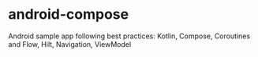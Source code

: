 # android-compose
Android sample app following best practices: Kotlin, Compose, Coroutines and Flow, Hilt, Navigation, ViewModel
